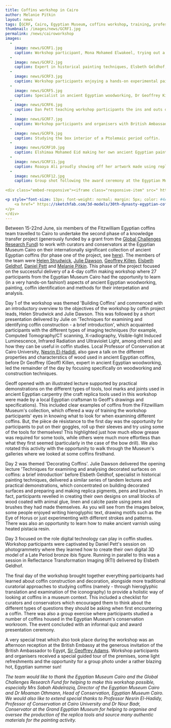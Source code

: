 ```yaml
---
title: Coffins workshop in Cairo
author: Melanie Pitkin
layout: news
tags: [GCRF, Cairo, Egyptian Museum, coffins workshop, training, professional development, knowledge transfer, capacity building]
thumbnail: /images/news/GCRF1.jpg
permalink: /news/cairoworkshop
images:
  -
    image: news/GCRF1.jpg
    caption: Workshop participant, Mona Mohamed Elwakeel, trying out a replica mallet and chisel.
  -
    image: news/GCRF2.jpg
    caption: Expert in historical painting techniques, Elsbeth Geldhof, explaining different types of pigments in ancient Egypt.
  -
    image: news/GCRF3.jpg
    caption: Workshop participants enjoying a hands-on experimental painting activity. 
  -
    image: news/GCRF5.jpg
    caption: Specialist in ancient Egyptian woodworking, Dr Geoffrey Killen, demonstrating the mallet and chisel. 
  -
    image: news/GCRF6.jpg
    caption: Dan Pett teaching workshop participants the ins and outs of photogrammetry. 
  -
    image: news/GCRF7.jpg
    caption: Workshop participants and organisers with British Ambassador to Egypt, Sir Geoffrey Adam, at the British Embassy in Cairo.
  -
    image: news/GCRF9.jpg
    caption: Studying the box interior of a Ptolemaic period coffin. 
  -
    image: news/GCRF10.jpg
    caption: Elshimaa Mohamed Eid making her own ancient Egyptian paintbrush in one of Elsbeth Geldhof's workshops.
  -
    image: news/GCRF11.jpg
    caption: Roaaya Ali proudly showing off her artwork made using replica ancient Egyptian brushes, pens and pigments. 
  -
    image: news/GCRF12.jpg
    caption: Group shot following the award ceremony at the Egyptian Museum Cairo. 
 
<div class="embed-responsive"><iframe class="responsive-item" src=" https://sketchfab.com/models/3cea6ba3fb084f4880ca2ba4dbb6e10f/embed" frameborder="0" allow="autoplay; fullscreen; vr" mozallowfullscreen="true" webkitallowfullscreen="true"></iframe> 

<p style="font-size: 13px; font-weight: normal; margin: 5px; color: #4A4A4A;"> 
    <a href=" https://sketchfab.com/3d-models/30th-dynasty-egyptian-coffin-lid-3cea6ba3fb084f4880ca2ba4dbb6e10f?utm_medium=embed&utm_source=website&utm_campaign=share-popup" target="_blank" style="font-weight: bold; color: #1CAAD9;">30th dynasty Egyptian coffin lid</a> 
</p> 
</div> 
---
```


Between 15-22nd June, six members of the Fitzwilliam Egyptian coffins team travelled to Cairo to undertake the second phase of a knowledge transfer project (generously funded by a grant from the [Global Challenges Research Fund](https://www.ukri.org/research/global-challenges-research-fund/)) to work with curators and conservators at the Egyptian Museum Cairo on their internationally significant collection of ancient Egyptian coffins (for phase one of the project, see [here](https://egyptiancoffins.org/news/new-collaborative-project-with-the-Egyptian-Museum-Cairo)). The members of the team were [Helen Strudwick](https://egyptiancoffins.org/team/helen-strudwick/), [Julie Dawson](https://egyptiancoffins.org/team/julie-dawson/), [Geoffrey Killen](https://egyptiancoffins.org/team/geoff-killen/), [Elsbeth Geldhof](https://egyptiancoffins.org/team/elsbeth-geldhof/), [Daniel Pett](https://egyptiancoffins.org/team/daniel-pett/) and [Melanie Pitkin](https://egyptiancoffins.org/team/melanie-pitkin/). This phase of the project focused on the successful delivery of a 4-day coffin making workshop where 27 participants from the Egyptian Museum Cairo had the opportunity to learn (in a very hands-on fashion!) aspects of ancient Egyptian woodworking, painting, coffin identification and methods for their interpetation and analysis.

Day 1 of the workshop was themed 'Building Coffins' and commenced with an introductory overview to the objectives of the workshop by coffin project leads, Helen Strudwick and Julie Dawson. This was followed by a short presentation delivered by Julie on 'Techniques for examining and identifying coffin construction - a brief introduction', which acquainted participants with the different types of imaging techniques (for example, Computed Tomography/CT scanning, X-radiography, Visible-light Induced Luminescence, Infrared Radiation and Ultraviolet Light, among others) and how they can be useful in coffin studies. Local Professor of Conservation at Cairo University, [Nesrin El-Hadidi](https://scholar.cu.edu.eg/?q=nesrin/), also gave a talk on the different properties and characterstics of wood used in ancient Egyptian coffins, before Dr Geoffrey (Geoff) Killen, expert in ancient Egyptian woodworking, led the remainder of the day by focusing specifically on woodworking and construction techniques.

Geoff opened with an illustrated lecture supported by practical demonstrations on the different types of tools, tool marks and joints used in ancient Egyptian carpentry (the craft replica tools used in this workshop were made by a local Egyptian craftsman to Geoff's drawings and specifications). This included clear examples of coffins from the Fitzwilliam Museum's collection, which offered a way of training the workshop participants' eyes in knowing what to look for when examining different coffins. But, the pièce de résistance to the first day was the opportunity for participants to put on their goggles, roll up their sleeves and try using some of the tools for themselves! This highlighted just how much elbow grease was required for some tools, while others were much more effortless than what they first seemed (particularly in the case of the bow drill). We also rotated this activity with the opportunity to walk through the Museum's galleries where we looked at some coffins firsthand. 

Day 2 was themed 'Decorating Coffins'. Julie Dawson delivered the opening lecture 'Techniques for examining and analysing decorated surfaces on coffins: a brief introduction' before Elsbeth Geldhof, specialist in historical painting techniques, delivered a similar series of tandem lectures and practical demonstrations, which concentrated on building decorated surfaces and preparing and making replica pigments, pens and brushes. In fact, participants revelled in creating their own designs on small blocks of wood coated with animal glue, linen and calcite paste using pens and brushes they had made themselves. As you will see from the images below, some people enjoyed writing hieroglyphic text, drawing motifs such as the Eye of Horus or just experimenting with different strokes and patterns. There was also an opportunity to learn how to make ancient varnish using heated pistacia resin.

Day 3 focused on the role digital technology can play in coffin studies. Workshop participants were captivated by Daniel Pett's session on photogrammetry where they learned how to create their own digital 3D model of a Late Period bronze ibis figure. Running in parallel to this was a session in Reflectance Transformation Imaging (RTI) delivered by Elsbeth Geldhof. 

The final day of the workshop brought together everything participants had learned about coffin construction and decoration, alongside more traditional curatorial approaches to studying coffins (namely - through hieroglyphic translation and examination of the iconography) to provide a holistic way of looking at coffins in a museum context. This included a checklist for curators and conservators which encouraged them to think about the different types of questions they should be asking when first encountering a coffin. There was also a group exercise where participants studied a number of coffins housed in the Egyptian Museum's conservation workroom. The event concluded with an informal quiz and award presentation ceremony.

A very special treat which also took place during the workshop was an afternoon reception at the British Embassy at the generous invitation of the British Ambassador to Egypt, [Sir Geoffrey Adams](https://www.gov.uk/government/people/geoffrey-adams). Workshop participants and organisers received a special guided tour of the premises, some light refreshments and the opportunity for a group photo under a rather blazing hot, Egyptian summer sun!


*The team would like to thank the Egyptian Museum Cairo and the Global Challenges Research Fund for helping to make this workshop possible, especially Mrs Sabah Abdelraziq, Director of the Egyptian Museum Cairo and Dr Moaman Othmann, Head of Conservation, Egyptian Museum Cairo. We would also like to extend special thanks to Professor Nesrin El-Hadidy, Professor of Conservation at Cairo University and Dr Nour Badr, Conservator at the Grand Egyptian Museum for helping to organise and oversee the production of the replica tools and source many authentic materials for the painting activity.* 


